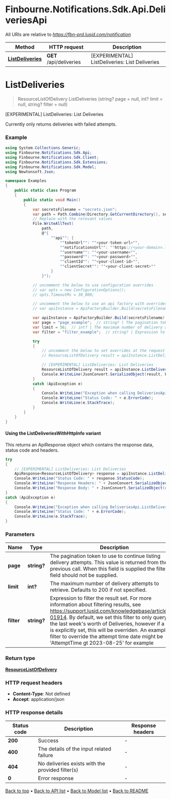 # Finbourne.Notifications.Sdk.Api.DeliveriesApi

All URIs are relative to *https://fbn-prd.lusid.com/notification*

| Method | HTTP request | Description |
|--------|--------------|-------------|
| [**ListDeliveries**](DeliveriesApi.md#listdeliveries) | **GET** /api/deliveries | [EXPERIMENTAL] ListDeliveries: List Deliveries |

<a id="listdeliveries"></a>
# **ListDeliveries**
> ResourceListOfDelivery ListDeliveries (string? page = null, int? limit = null, string? filter = null)

[EXPERIMENTAL] ListDeliveries: List Deliveries

Currently only returns deliveries with failed attempts.

### Example
```csharp
using System.Collections.Generic;
using Finbourne.Notifications.Sdk.Api;
using Finbourne.Notifications.Sdk.Client;
using Finbourne.Notifications.Sdk.Extensions;
using Finbourne.Notifications.Sdk.Model;
using Newtonsoft.Json;

namespace Examples
{
    public static class Program
    {
        public static void Main()
        {
            var secretsFilename = "secrets.json";
            var path = Path.Combine(Directory.GetCurrentDirectory(), secretsFilename);
            // Replace with the relevant values
            File.WriteAllText(
                path, 
                @"{
                    ""api"": {
                        ""tokenUrl"": ""<your-token-url>"",
                        ""notificationsUrl"": ""https://<your-domain>.lusid.com/notification"",
                        ""username"": ""<your-username>"",
                        ""password"": ""<your-password>"",
                        ""clientId"": ""<your-client-id>"",
                        ""clientSecret"": ""<your-client-secret>""
                    }
                }");

            // uncomment the below to use configuration overrides
            // var opts = new ConfigurationOptions();
            // opts.TimeoutMs = 30_000;

            // uncomment the below to use an api factory with overrides
            // var apiInstance = ApiFactoryBuilder.Build(secretsFilename, opts: opts).Api<DeliveriesApi>();

            var apiInstance = ApiFactoryBuilder.Build(secretsFilename).Api<DeliveriesApi>();
            var page = "page_example";  // string? | The pagination token to use to continue listing delivery attempts. This value is returned from the previous call. When this field is supplied the filter field should not be supplied. (optional) 
            var limit = 56;  // int? | The maximum number of delivery attempts to retrieve. Defaults to 200 if not specified. (optional) 
            var filter = "filter_example";  // string? | Expression to filter the result set. For more information about filtering results, see https://support.lusid.com/knowledgebase/article/KA-01914.  By default, we set this filter to only query for the last week's worth of Deliveries, however if a filter is explicitly set, this will be overriden.  An example filter to override the attempt time date might be 'AttemptTime gt 2023-08-25' for example (optional) 

            try
            {
                // uncomment the below to set overrides at the request level
                // ResourceListOfDelivery result = apiInstance.ListDeliveries(page, limit, filter, opts: opts);

                // [EXPERIMENTAL] ListDeliveries: List Deliveries
                ResourceListOfDelivery result = apiInstance.ListDeliveries(page, limit, filter);
                Console.WriteLine(JsonConvert.SerializeObject(result, Formatting.Indented));
            }
            catch (ApiException e)
            {
                Console.WriteLine("Exception when calling DeliveriesApi.ListDeliveries: " + e.Message);
                Console.WriteLine("Status Code: " + e.ErrorCode);
                Console.WriteLine(e.StackTrace);
            }
        }
    }
}
```

#### Using the ListDeliveriesWithHttpInfo variant
This returns an ApiResponse object which contains the response data, status code and headers.

```csharp
try
{
    // [EXPERIMENTAL] ListDeliveries: List Deliveries
    ApiResponse<ResourceListOfDelivery> response = apiInstance.ListDeliveriesWithHttpInfo(page, limit, filter);
    Console.WriteLine("Status Code: " + response.StatusCode);
    Console.WriteLine("Response Headers: " + JsonConvert.SerializeObject(response.Headers, Formatting.Indented));
    Console.WriteLine("Response Body: " + JsonConvert.SerializeObject(response.Data, Formatting.Indented));
}
catch (ApiException e)
{
    Console.WriteLine("Exception when calling DeliveriesApi.ListDeliveriesWithHttpInfo: " + e.Message);
    Console.WriteLine("Status Code: " + e.ErrorCode);
    Console.WriteLine(e.StackTrace);
}
```

### Parameters

| Name | Type | Description | Notes |
|------|------|-------------|-------|
| **page** | **string?** | The pagination token to use to continue listing delivery attempts. This value is returned from the previous call. When this field is supplied the filter field should not be supplied. | [optional]  |
| **limit** | **int?** | The maximum number of delivery attempts to retrieve. Defaults to 200 if not specified. | [optional]  |
| **filter** | **string?** | Expression to filter the result set. For more information about filtering results, see https://support.lusid.com/knowledgebase/article/KA-01914.  By default, we set this filter to only query for the last week&#39;s worth of Deliveries, however if a filter is explicitly set, this will be overriden.  An example filter to override the attempt time date might be &#39;AttemptTime gt 2023-08-25&#39; for example | [optional]  |

### Return type

[**ResourceListOfDelivery**](ResourceListOfDelivery.md)

### HTTP request headers

 - **Content-Type**: Not defined
 - **Accept**: application/json


### HTTP response details
| Status code | Description | Response headers |
|-------------|-------------|------------------|
| **200** | Success |  -  |
| **400** | The details of the input related failure |  -  |
| **404** | No deliveries exists with the provided filter(s) |  -  |
| **0** | Error response |  -  |

[Back to top](#) &#8226; [Back to API list](../README.md#documentation-for-api-endpoints) &#8226; [Back to Model list](../README.md#documentation-for-models) &#8226; [Back to README](../README.md)

